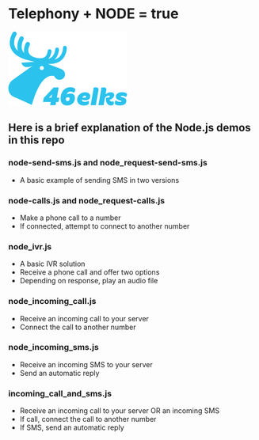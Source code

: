 # Telephony + NODE = true

![46elks-logo](../../code-examples/logo-240x150.png)

## Here is a brief explanation of the Node.js demos in this repo

### node-send-sms.js and node_request-send-sms.js

* A basic example of sending SMS in two versions

### node-calls.js and node_request-calls.js

* Make a phone call to a number
* If connected, attempt to connect to another number

### node_ivr.js

* A basic IVR solution
* Receive a phone call and offer two options
* Depending on response, play an audio file

### node_incoming_call.js

* Receive an incoming call to your server
* Connect the call to another number

### node_incoming_sms.js

* Receive an incoming SMS to your server
* Send an automatic reply

### incoming_call_and_sms.js

* Receive an incoming call to your server OR an incoming SMS
* If call, connect the call to another number
* If SMS, send an automatic reply